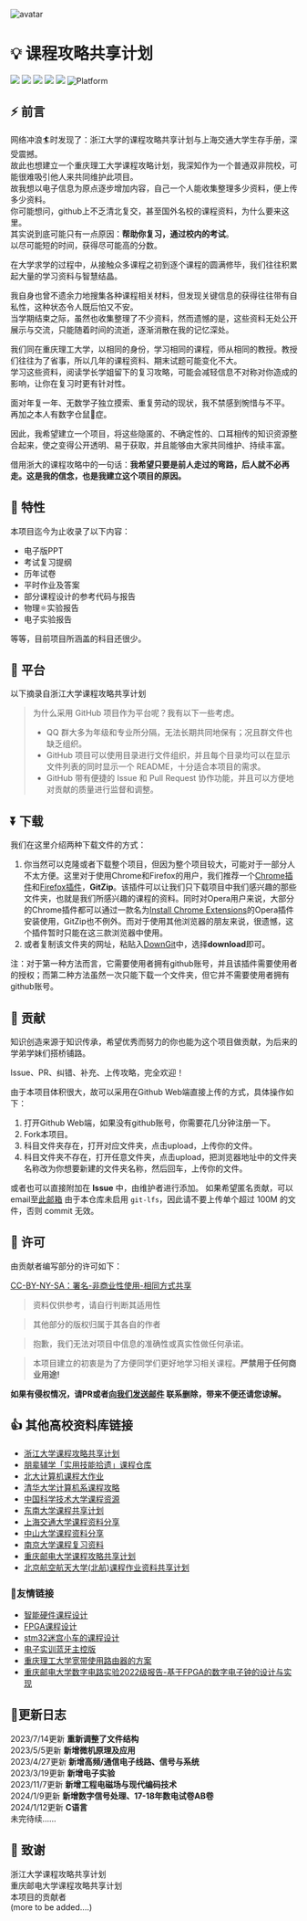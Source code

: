 ![avatar](https://www.cqut.edu.cn/images/logo.png)
# 💡 课程攻略共享计划
[![](https://img.shields.io/github/watchers/Royfor12/CQUT-electronic-information-engineering.svg?style=flat)](https://github.com/Royfor12/CQUT-electronic-information-engineering/watchers)
[![](https://img.shields.io/github/stars/Royfor12/CQUT-electronic-information-engineering.svg?style=flat)](https://github.com/Royfor12/CQUT-electronic-information-engineering/stargazers)
[![](https://img.shields.io/github/forks/Royfor12/CQUT-electronic-information-engineering.svg?style=flat)](https://github.com/Royfor12/CQUT-electronic-information-engineering/network/members)
[![](https://img.shields.io/github/issues-pr-closed-raw/Royfor12/CQUT-electronic-information-engineering.svg?style=flat)](https://github.com/Royfor12/CQUT-electronic-information-engineering/issues)
![](https://img.shields.io/github/repo-size/Royfor12/CQUT-electronic-information-engineering.svg?style=flat)
![Platform](https://img.shields.io/badge/platform-windows%20|%20linux%20|%20macos-green.svg)

## ⚡ 前言

网络冲浪🏄时发现了：浙江大学的课程攻略共享计划与上海交通大学生存手册，深受震撼。\
故此也想建立一个重庆理工大学课程攻略计划，我深知作为一个普通双非院校，可能很难吸引他人来共同维护此项目。\
故我想以电子信息为原点逐步增加内容，自己一个人能收集整理多少资料，便上传多少资料。\
你可能想问，github上不乏清北复交，甚至国外名校的课程资料，为什么要来这里。\
其实说到底可能只有一点原因：**帮助你复习，通过校内的考试**。\
以尽可能短的时间，获得尽可能高的分数。

在大学求学的过程中，从接触众多课程之初到逐个课程的圆满修毕，我们往往积累起大量的学习资料与智慧结晶。

我自身也曾不遗余力地搜集各种课程相关材料，但发现关键信息的获得往往带有自私性，这种状态令人既后怕又不安。\
当学期结束之际，虽然也收集整理了不少资料，然而遗憾的是，这些资料无处公开展示与交流，只能随着时间的流逝，逐渐消散在我的记忆深处。

我们同在重庆理工大学，以相同的身份，学习相同的课程，师从相同的教授。教授们往往为了省事，所以几年的课程资料、期末试题可能变化不大。\
学习这些资料，阅读学长学姐留下的复习攻略，可能会减轻信息不对称对你造成的影响，让你在复习时更有针对性。

面对年复一年、无数学子独立摸索、重复劳动的现状，我不禁感到惋惜与不平。\
再加之本人有数字仓鼠🐹症。

因此，我希望建立一个项目，将这些隐匿的、不确定性的、口耳相传的知识资源整合起来，使之变得公开透明、易于获取，并且能够由大家共同维护、持续丰富。

借用浙大的课程攻略中的一句话：**我希望只要是前人走过的弯路，后人就不必再走。这是我的信念，也是我建立这个项目的原因。**

## 📣 特性

本项目迄今为止收录了以下内容：

- 电子版PPT
- 考试复习提纲
- 历年试卷
- 平时作业及答案
- 部分课程设计的参考代码与报告
- 物理⚛️实验报告
- 电子实验报告

等等，目前项目所涵盖的科目还很少。

## 🦧 平台

以下摘录自浙江大学课程攻略共享计划

> 为什么采用 GitHub 项目作为平台呢？我有以下一些考虑。
>
> - QQ 群大多为年级和专业所分隔，无法长期共同地保有；况且群文件也缺乏组织。
> - GitHub 项目可以使用目录进行文件组织，并且每个目录均可以在显示文件列表的同时显示一个 README，十分适合本项目的需求。
> - GitHub 带有便捷的 Issue 和 Pull Request 协作功能，并且可以方便地对贡献的质量进行监督和调整。

## ⏬ 下载

我们在这里介绍两种下载文件的方式：

1. 你当然可以克隆或者下载整个项目，但因为整个项目较大，可能对于一部分人不太方便。这里对于使用Chrome和Firefox的用户，我们推荐一个[Chrome插件](https://chrome.google.com/webstore/detail/gitzip-for-github/ffabmkklhbepgcgfonabamgnfafbdlkn?hl=en)和[Firefox插件](https://addons.mozilla.org/en-US/firefox/addon/gitzip/)，**GitZip**。该插件可以让我们只下载项目中我们感兴趣的那些文件夹，也就是我们所感兴趣的课程的资料。同时对Opera用户来说，大部分的Chrome插件都可以通过一款名为[Install Chrome Extensions](https://addons.opera.com/zh-cn/extensions/details/install-chrome-extensions/)的Opera插件安装使用，GitZip也不例外。而对于使用其他浏览器的朋友来说，很遗憾，这个插件暂时只能在这三款浏览器中使用。
2. 或者复制该文件夹的网址，粘贴入[DownGit](https://minhaskamal.github.io/DownGit/#/home)中，选择**download**即可。

注：对于第一种方法而言，它需要使用者拥有github账号，并且该插件需要使用者的授权；而第二种方法虽然一次只能下载一个文件夹，但它并不需要使用者拥有github账号。


## 🚛 贡献

知识创造来源于知识传承，希望优秀而努力的你也能为这个项目做贡献，为后来的学弟学妹们搭桥铺路。

Issue、PR、纠错、补充、上传攻略，完全欢迎！

由于本项目体积很大，故可以采用在Github Web端直接上传的方式，具体操作如下：

1. 打开Github Web端，如果没有github账号，你需要花几分钟注册一下。
2. Fork本项目。
3. 科目文件夹存在，打开对应文件夹，点击upload，上传你的文件。
4. 科目文件夹不存在，打开任意文件夹，点击upload，把浏览器地址中的文件夹名称改为你想要新建的文件夹名称，然后回车，上传你的文件。

或者也可以直接附加在 **Issue** 中，由维护者进行添加。
如果希望匿名贡献，可以email至[此邮箱](mailto:Roy120550@gmail.com) 
由于本仓库未启用 `git-lfs`，因此请不要上传单个超过 100M 的文件，否则 commit 无效。

## 📄 许可

由贡献者编写部分的许可如下：

[CC-BY-NY-SA：署名-非商业性使用-相同方式共享](https://creativecommons.org/licenses/by-nc-sa/4.0/deed.zh)

> 资料仅供参考，请自行判断其适用性

> 其他部分的版权归属于其各自的作者

> 抱歉，我们无法对项目中信息的准确性或真实性做任何承诺。

> 本项目建立的初衷是为了方便同学们更好地学习相关课程。**严禁用于任何商业用途!**

**如果有侵权情况，请PR或者[向我们发送邮件](mailto:Roy120550@gmail.com) 联系删除，带来不便还请您谅解。**

## 👍 其他高校资料库链接

- [浙江大学课程攻略共享计划](https://github.com/QSCTech/zju-icicles)
- [朋辈辅学「实用技能拾遗」课程仓库](https://github.com/TonyCrane/PracticalSkillsTutorial/?tab=readme-ov-file)
- [北大计算机课程大作业](https://github.com/tongtzeho/PKUCourse)
- [清华大学计算机系课程攻略](https://github.com/PKUanonym/REKCARC-TSC-UHT)
- [中国科学技术大学课程资源](https://github.com/USTC-Resource/USTC-Course)
- [东南大学课程共享计划](https://github.com/zjdx1998/seucourseshare)
- [上海交通大学课程资料分享](https://github.com/CoolPhilChen/SJTU-Courses/)
- [中山大学课程资料分享](https://github.com/sysuexam/SYSU-Exam)
- [南京大学课程复习资料](https://github.com/idealclover/NJU-Review-Materials)
- [重庆邮电大学课程攻略共享计划](https://github.com/NMID-CQUPT/CLF-CQPUT?tab=readme-ov-file)
- [北京航空航天大学(北航)课程作业资料共享计划](https://github.com/TheBloodthirster/BUAA_Course_Sharing)
### 🔗友情链接
- [智能硬件课程设计](https://github.com/Royfor12/CQUT_esp32_for_elink)
- [FPGA课程设计](https://github.com/Royfor12/CQUT-FPGA-Electric_Piano)
- [stm32迷宫小车的课程设计](https://github.com/zycould25/CQUTstm32MazeCar)
- [电子实训蓝牙主控版](https://github.com/Royfor12/CQUT_Bluetooth_PCB)
- [重庆理工大学宽带使用路由器的方案](https://github.com/IYATT-yx/CQUT-Router)
- [重庆邮电大学数字电路实验2022级报告-基于FPGA的数字电子钟的设计与实现](https://github.com/ZHYLAR/CQUPT_Digital_circuit_SHIYAN?tab=readme-ov-file)

## 📔更新日志
2023/7/14更新
**重新调整了文件结构**\
2023/5/5更新
**新增微机原理及应用**\
2023/4/27更新
**新增高频/通信电子线路、信号与系统**\
2023/3/19更新
**新增电子实验**\
2023/11/7更新
**新增工程电磁场与现代编码技术**\
2024/1/9更新
**新增数字信号处理、17-18年数电试卷AB卷**\
2024/1/12更新
**C语言**\
未完待续……

## 🙏 致谢

浙江大学课程攻略共享计划\
重庆邮电大学课程攻略共享计划\
本项目的贡献者\
(more to be added....)
